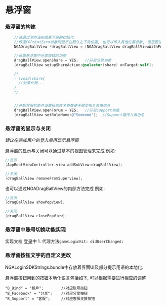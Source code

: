 # 悬浮窗

### 悬浮窗的构建

```objectivec
	//请通过测方法完成悬浮窗的初始化    
	//传递CGPointZero参数则显示在默认左下角位置, 也可以传入其他位置参数, 但是要注意避开iPhone的刘海区域
    NGADragBallView *dragBallView = [NGADragBallView dragBallViewWithPosition:CGPointZero];

    //设置悬浮窗中分享按钮的功能
    dragBallView.openShare = YES;   //开启分享功能
    [dragBallView setupShareAction:@selector(share) onTarget:self];

    /*
    - (void)share{
      //分享代码...
    }
    */


    //开启客服功能并设置玩家姓名参数便于提交相关表单信息
    dragBallView.openForum = YES;   //开启Support功能
    [dragBallView setRoleName:@"Someone"];  //Support需传入角色名
```



### 悬浮窗的显示与关闭

*建议在完成用户的登入后再显示悬浮窗*

悬浮窗的显示与关闭可以通过基本的视图管理来完成
例如: 

```objectivec
//显示
[AppRootViewController.view addSubView:dragBallView];

//关闭
[dragBallView removeFromSuperview];
```



也可以通过NGADragBallView的内部方法完成
例如: 

```objectivec
//显示
[dragBallView showPopView];

//关闭
[dragBallView closePopView];
```



### 悬浮窗中账号切换功能实现

实现文档 [登录](deng-lu.md)中 1. 代理方法`gameLoginKit: didUserChanged:`



### 悬浮窗按钮文字的自定义更改

NGALoginSDKStrings.bundle中存放着界面UI及部分提示用语的本地化.

悬浮窗按钮用到的按钮本地化语言包括如下, 可以根据需要进行相应的调整

```
"B_Bind" = "帳戶";  		//对应账号按钮
"B_Facebook" = "分享";	//对应分享按钮
"B_Support" = "客服";		//对应客服支援按钮
```

